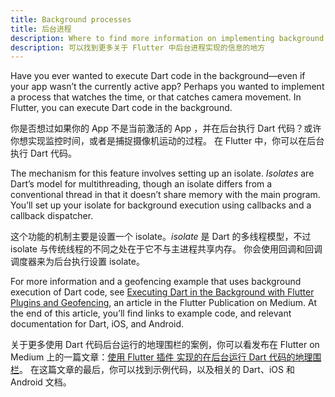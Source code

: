 ```yaml
---
title: Background processes
title: 后台进程
description: Where to find more information on implementing background processes in Flutter.
description: 可以找到更多关于 Flutter 中后台进程实现的信息的地方
---
```


Have you ever wanted to execute Dart code in the background—even if
your app wasn’t the currently active app? Perhaps you wanted to implement
a process that watches the time, or that catches camera movement.
In Flutter, you can execute Dart code in the background.


你是否想过如果你的 App 不是当前激活的 App ，并在后台执行 Dart 代码？或许你想实现监控时间，或者是捕捉摄像机运动的过程。
在 Flutter 中，你可以在后台执行 Dart 代码。

The mechanism for this feature involves setting up an isolate. _Isolates_
are Dart’s model for multithreading, though an isolate differs from a
conventional thread in that it doesn’t share memory with the main program.
You’ll set up your isolate for background execution using callbacks and
a callback dispatcher.

这个功能的机制主要是设置一个 isolate。_isolate_ 是 Dart 的多线程模型，不过 isolate 与传统线程的不同之处在于它不与主进程共享内存。
你会使用回调和回调调度器来为后台执行设置 isolate。

For more information and a geofencing example that uses background
execution of Dart code, see [Executing Dart in the Background with
Flutter Plugins and
Geofencing]({{site.flutter-medium}}/executing-dart-in-the-background-with-flutter-plugins-and-geofencing-2b3e40a1a124),
an article in the Flutter Publication on Medium. At the end of this article,
you’ll find links to example code, and relevant documentation for Dart,
iOS, and Android.

关于更多使用 Dart 代码后台运行的地理围栏的案例，你可以看发布在 Flutter on Medium 上的一篇文章：[使用 Flutter 插件 实现的在后台运行 Dart 代码的地理围栏]({{site.flutter-medium}}/executing-dart-in-the-background-with-flutter-plugins-and-geofencing-2b3e40a1a124)。
在这篇文章的最后，你可以找到示例代码，以及相关的 Dart、iOS 和 Android 文档。
